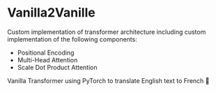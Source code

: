 # Vanilla2Vanille
Custom implementation of transformer architecture including custom implementation of the following components:

- Positional Encoding
- Multi-Head Attention
- Scale Dot Product Attention

 Vanilla Transformer using PyTorch to translate English text to French :croissant:
